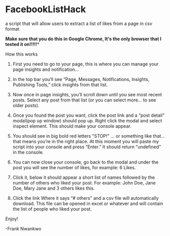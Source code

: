 # FacebookListHack
a script that will allow users to extract a list of likes from a page in csv format


******Make sure that you do this in Google Chrome, It's the only browser that I tested it on!!!!!*******

How this works

1.	First you need to go to your page, this is where you can manage your page insights and notification…

2.	In the top bar you’ll see “Page, Messages, Notifications, Insights, Publishing Tools,” click insights from that list. 

3.	Now once in page insights, you’ll scroll down until you see most recent posts. Select any post from that list (or you can select more… to see older posts). 

4.	Once you found the post you want, click the post link and a  “post detail” modal(pop up window) should pop up. Right click the modal and select inspect element. This should make your console appear.

5.	You should see in big bold red letters "STOP!" … or something like that… that means you’re in the right place. At this moment you will paste my script into your console and press “Enter.” It should return “undefined” in the console.

6.	You can now close your console, go back to the modal and under the post you will see the number of likes, for example: 6 Likes.

7.	Click it, below it should appear a short list of names followed by the number of others who liked your post. For example: John Doe, Jane Doe, Mary Jane and 3 others likes this.

8.	Click the link Where it says “# others” and a csv file will automatically download. This file can be opened in excel or whatever and will contain the list of people who liked your post.

Enjoy! 

-Frank Nwankwo
